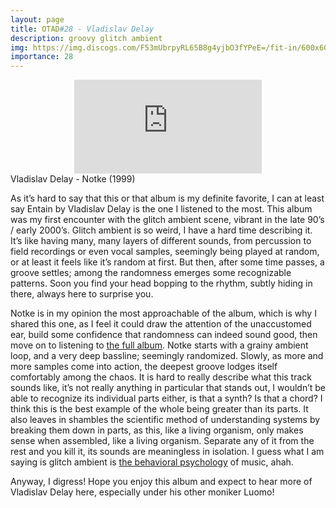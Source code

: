 ```yaml
---
layout: page
title: OTAD#28 - Vladislav Delay
description: groovy glitch ambient
img: https://img.discogs.com/F53mUbrpyRL65B8g4yjbO3fYPeE=/fit-in/600x600/filters:strip_icc():format(jpeg):mode_rgb():quality(90)/discogs-images/R-6375-1148676157.jpeg.jpg
importance: 28
---
```


<div class="row">
    <div class="col-sm mt-3 mt-md-0 video" align="center">
        <iframe src="https://www.youtube.com/embed/CDLNRFzcmYk" frameborder="0" allow="accelerometer; autoplay; encrypted-media; gyroscope; picture-in-picture" allowfullscreen></iframe>
    </div>
</div>

<div class="caption">
    Vladislav Delay - Notke (1999)
</div>

As it’s hard to say that this or that album is my definite favorite, I can at least say Entain by Vladislav Delay is the one I listened to the most. This album was my first encounter with the glitch ambient scene, vibrant in the late 90’s / early 2000’s. Glitch ambient is so weird, I have a hard time describing it. It’s like having many, many layers of different sounds, from percussion to field recordings or even vocal samples, seemingly being played at random, or at least it feels like it’s random at first. But then, after some time passes, a groove settles; among the randomness emerges some recognizable patterns. Soon you find your head bopping to the rhythm, subtly hiding in there, always here to surprise you.

Notke is in my opinion the most approachable of the album, which is why I shared this one, as I feel it could draw the attention of the unaccustomed ear, build some confidence that randomness can indeed sound good, then move on to listening to [the full album](https://youtu.be/Z-wNgrXgCFs). Notke starts with a grainy ambient loop, and a very deep bassline; seemingly randomized. Slowly, as more and more samples come into action, the deepest groove lodges itself comfortably among the chaos. It is hard to really describe what this track sounds like, it’s not really anything in particular that stands out, I wouldn’t be able to recognize its individual parts either, is that a synth? Is that a chord? I think this is the best example of the whole being greater than its parts. It also leaves in shambles the scientific method of understanding systems by breaking them down in parts, as this, like a living organism, only makes sense when assembled, like a living organism. Separate any of it from the rest and you kill it, its sounds are meaningless in isolation. I guess what I am saying is glitch ambient is [the behavioral psychology](https://youtu.be/NNnIGh9g6fA) of music, ahah.

Anyway, I digress! Hope you enjoy this album and expect to hear more of Vladislav Delay here, especially under his other moniker Luomo!


